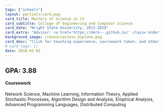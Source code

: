 ```yaml
---
tags: ["schools"]
layout: partials/card.pug
card_title: Masters of Science in CS
card_subtitle: College of Engineering and Computer Science
card_date: "Wright State University, 2015-2018"
card_extra: "Advisor: <a href='https://derk--.github.io/' class='underline cursor-pointer' style='color: #0000EE;'>Derek Doran</a>"
background_image: /resources/wsu_biplane.png
card_desc: "Click for teaching experience, coursework taken, and other details..." 
# card_tags: []
date: 2018-01-01
---
```


## GPA: 3.88

#### Coursework  
Network Science, Machine Learning, Information Theory, Applied Stochastic Processes, Algorithm Design and Analysis, Empirical Analysis, Advanced Programming Languages, Distributed Computing